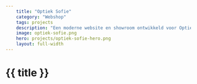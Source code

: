 ```yaml
---
    title: "Optiek Sofie"
    category: "Webshop"
    tags: projects
    description: "Een moderne website en showroom ontwikkeld voor Optiek Sofie te Ronse. Deze showroom kan volledig worden aangepast door de de optieker in een backend omgeving."
    image: optiek-sofie.png
    hero: projects/optiek-sofie-hero.png
    layout: full-width
---
```

<h1>
    {{ title }}
</h1>